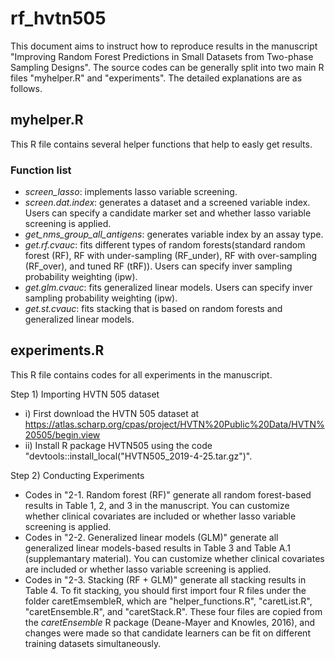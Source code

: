 # rf_hvtn505
This document aims to instruct how to reproduce results in the manuscript "Improving Random Forest Predictions in Small Datasets from Two-phase Sampling Designs". The source codes can be generally split into two main R files "myhelper.R" and "experiments". The detailed explanations are as follows.

## myhelper.R
This R file contains several helper functions that help to easly get results.

### Function list
- *screen_lasso*: implements lasso variable screening.
- *screen.dat.index*: generates a dataset and a screened variable index. Users can specify a candidate marker set and whether lasso variable screening is applied.
- *get_nms_group_all_antigens*: generates variable index by an assay type.
- *get.rf.cvauc*: fits different types of random forests(standard random forest (RF), RF with under-sampling (RF_under), RF with over-sampling (RF_over), and tuned RF (tRF)). Users can specify inver sampling probability weighting (ipw).
- *get.glm.cvauc*: fits generalized linear models. Users can specify inver sampling probability weighting (ipw).
- *get.st.cvauc*: fits stacking that is based on random forests and generalized linear models. 

## experiments.R
This R file contains codes for all experiments in the manuscript.

Step 1) Importing HVTN 505 dataset
- i) First download the HVTN 505 dataset at https://atlas.scharp.org/cpas/project/HVTN%20Public%20Data/HVTN%20505/begin.view
- ii) Install R package HVTN505 using the code "devtools::install_local("HVTN505_2019-4-25.tar.gz")".

Step 2) Conducting Experiments
- Codes in "2-1. Random forest (RF)" generate all random forest-based results in Table 1, 2, and 3 in the manuscript. You can customize whether clinical covariates are included or whether lasso variable screening is applied.
- Codes in "2-2. Generalized linear models (GLM)" generate all generalized linear models-based results in Table 3 and Table A.1 (supplemantary material). You can customize whether clinical covariates are included or whether lasso variable screening is applied.
- Codes in "2-3. Stacking (RF + GLM)" generate all stacking results in Table 4. To fit stacking, you should first import four R files under the folder caretEmsembleR, which are "helper_functions.R", "caretList.R", "caretEnsemble.R", and "caretStack.R". These four files are copied from the *caretEnsemble* R package (Deane-Mayer and Knowles, 2016), and changes were made so that candidate learners can be fit on different training datasets simultaneously.
